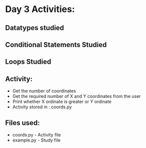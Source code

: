 # Day 3 Activities:

## Datatypes studied
## Conditional Statements Studied
## Loops Studied

## Activity: 
- Get the number of coordinates
- Get the required number of X and Y coordinates from the user
- Print whether X ordinate is greater or Y ordinate
- Activity stored in : coords.py

## Files used:
- coords.py - Activity file
- example.py - Study file